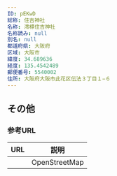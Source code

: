 ```yaml
---
ID: pEKwD
総称: 住吉神社
名称: 澪標住吉神社
名称読み: null
別名: null
都道府県: 大阪府
区域: 大阪市
緯度: 34.689636
経度: 135.4542489
郵便番号: 5540002
住所: 大阪府大阪市此花区伝法３丁目１−６
---
```


## その他

### 参考URL

| URL | 説明          |
| --- | ------------- |
|     | OpenStreetMap |
